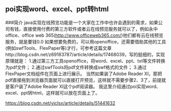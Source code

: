 ## poi实现word、excel、ppt转html

 \###简介
java实现在线预览功能是一个大家在工作中也许会遇到的需求，如果公司有钱，直接使用付费的第三方软件或者云在线预览服务就可以了，例如永中office、office web 365(http://www.officeweb365.com/)他们都有云在线预览服务，就是要钱0.0
如果想要免费的，可以用openoffice，还需要借助其他的工具(例如swfTools、FlexPaper等)才行，可参考这篇文章http://blog.csdn.net/z69183787/article/details/17468039，写的挺细的，实现原理就是：
1.通过第三方工具openoffice，将word、excel、ppt、txt等文件转换为pdf文件；
2.通过swfTools将pdf文件转换成swf格式的文件；
3.通过FlexPaper文档组件在页面上进行展示。
当然如果装了Adobe Reader XI，那把pdf直接拖到浏览器页面就可以直接打开预览，这样就不需要步骤2、3了，前提就是客户装了Adobe Reader XI这个pdf阅读器。
我这里介绍通过poi实现word、excel、ppt转html，这样就可以放在页面上了。 

 https://blog.csdn.net/yjclsx/article/details/51441632 